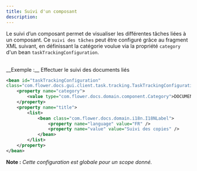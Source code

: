 ```yaml
---
title: Suivi d'un composant
description: 
---
```


Le suivi d’un composant permet de visualiser les différentes tâches liées à un composant. Ce `suivi des tâches` peut être configuré grâce au fragment XML suivant, en définissant la catégorie voulue via la propriété ``category`` d'un bean ``taskTrackingConfiguration``.

<br/>
__Exemple :__ Effectuer le suivi des documents liés

```xml
<bean id="taskTrackingConfiguration" 
class="com.flower.docs.gui.client.task.tracking.TaskTrackingConfiguration">
	<property name="category">
		<value type="com.flower.docs.domain.component.Category">DOCUMENT</value>
	</property>
	<property name="title">
		<list>
			<bean class="com.flower.docs.domain.i18n.I18NLabel">
				<property name="language" value="FR" />
				<property name="value" value="Suivi des copies" />
			</bean>
		</list>
	</property>
</bean>
```

__Note :__ *Cette configuration est globale pour un scope donné.*